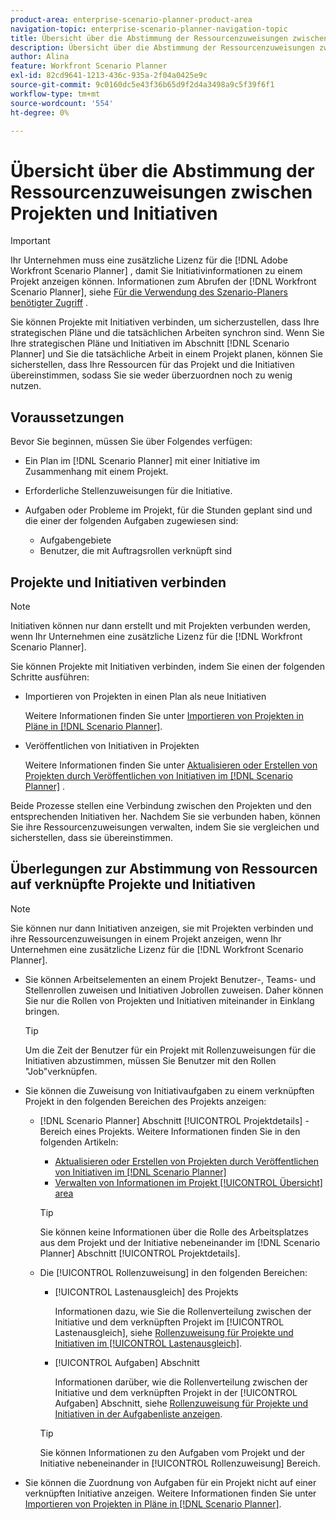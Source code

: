 ```yaml
---
product-area: enterprise-scenario-planner-product-area
navigation-topic: enterprise-scenario-planner-navigation-topic
title: Übersicht über die Abstimmung der Ressourcenzuweisungen zwischen Projekten und Initiativen
description: Übersicht über die Abstimmung der Ressourcenzuweisungen zwischen Projekten und Initiativen
author: Alina
feature: Workfront Scenario Planner
exl-id: 82cd9641-1213-436c-935a-2f04a0425e9c
source-git-commit: 9c0160dc5e43f36b65d9f2d4a3498a9c5f39f6f1
workflow-type: tm+mt
source-wordcount: '554'
ht-degree: 0%

---
```


# Übersicht über die Abstimmung der Ressourcenzuweisungen zwischen Projekten und Initiativen

>[!IMPORTANT]
>
>Ihr Unternehmen muss eine zusätzliche Lizenz für die [!DNL Adobe Workfront Scenario Planner] , damit Sie Initiativinformationen zu einem Projekt anzeigen können. Informationen zum Abrufen der [!DNL Workfront Scenario Planner], siehe [Für die Verwendung des Szenario-Planers benötigter Zugriff](../scenario-planner/access-needed-to-use-sp.md) .

<!--
<p data-mc-conditions="QuicksilverOrClassic.Draft mode">(NOTE: two more articles were added to split content from here according to where the reconciling can happen) </p>
-->

Sie können Projekte mit Initiativen verbinden, um sicherzustellen, dass Ihre strategischen Pläne und die tatsächlichen Arbeiten synchron sind. Wenn Sie Ihre strategischen Pläne und Initiativen im Abschnitt [!DNL Scenario Planner] und Sie die tatsächliche Arbeit in einem Projekt planen, können Sie sicherstellen, dass Ihre Ressourcen für das Projekt und die Initiativen übereinstimmen, sodass Sie sie weder überzuordnen noch zu wenig nutzen.

## Voraussetzungen

Bevor Sie beginnen, müssen Sie über Folgendes verfügen:

* Ein Plan im [!DNL Scenario Planner] mit einer Initiative im Zusammenhang mit einem Projekt.
* Erforderliche Stellenzuweisungen für die Initiative.
* Aufgaben oder Probleme im Projekt, für die Stunden geplant sind und die einer der folgenden Aufgaben zugewiesen sind:

   * Aufgabengebiete
   * Benutzer, die mit Auftragsrollen verknüpft sind

## Projekte und Initiativen verbinden

>[!NOTE]
>
>Initiativen können nur dann erstellt und mit Projekten verbunden werden, wenn Ihr Unternehmen eine zusätzliche Lizenz für die [!DNL Workfront Scenario Planner].

Sie können Projekte mit Initiativen verbinden, indem Sie einen der folgenden Schritte ausführen:

* Importieren von Projekten in einen Plan als neue Initiativen

   Weitere Informationen finden Sie unter [Importieren von Projekten in Pläne in [!DNL Scenario Planner]](../scenario-planner/import-projects-to-plans.md).

* Veröffentlichen von Initiativen in Projekten

   Weitere Informationen finden Sie unter [Aktualisieren oder Erstellen von Projekten durch Veröffentlichen von Initiativen im [!DNL Scenario Planner]](../scenario-planner/publish-scenarios-update-projects.md) .

Beide Prozesse stellen eine Verbindung zwischen den Projekten und den entsprechenden Initiativen her. Nachdem Sie sie verbunden haben, können Sie ihre Ressourcenzuweisungen verwalten, indem Sie sie vergleichen und sicherstellen, dass sie übereinstimmen.

## Überlegungen zur Abstimmung von Ressourcen auf verknüpfte Projekte und Initiativen

>[!NOTE]
>
>Sie können nur dann Initiativen anzeigen, sie mit Projekten verbinden und ihre Ressourcenzuweisungen in einem Projekt anzeigen, wenn Ihr Unternehmen eine zusätzliche Lizenz für die [!DNL Workfront Scenario Planner].

* Sie können Arbeitselementen an einem Projekt Benutzer-, Teams- und Stellenrollen zuweisen und Initiativen Jobrollen zuweisen. Daher können Sie nur die Rollen von Projekten und Initiativen miteinander in Einklang bringen.

   >[!TIP]
   >
   >Um die Zeit der Benutzer für ein Projekt mit Rollenzuweisungen für die Initiativen abzustimmen, müssen Sie Benutzer mit den Rollen &quot;Job&quot;verknüpfen.

* Sie können die Zuweisung von Initiativaufgaben zu einem verknüpften Projekt in den folgenden Bereichen des Projekts anzeigen:

   * [!DNL Scenario Planner] Abschnitt [!UICONTROL Projektdetails] -Bereich eines Projekts. Weitere Informationen finden Sie in den folgenden Artikeln:

      * [Aktualisieren oder Erstellen von Projekten durch Veröffentlichen von Initiativen im [!DNL Scenario Planner]](../scenario-planner/publish-scenarios-update-projects.md)
      * [Verwalten von Informationen im Projekt [!UICONTROL Übersicht] area](../manage-work/projects/manage-projects/understand-project-overview-area.md)

      >[!TIP]
      >
      >Sie können keine Informationen über die Rolle des Arbeitsplatzes aus dem Projekt und der Initiative nebeneinander im [!DNL Scenario Planner] Abschnitt [!UICONTROL Projektdetails].

   * Die [!UICONTROL Rollenzuweisung] in den folgenden Bereichen:

      * [!UICONTROL Lastenausgleich] des Projekts

         Informationen dazu, wie Sie die Rollenverteilung zwischen der Initiative und dem verknüpften Projekt im [!UICONTROL Lastenausgleich], siehe [Rollenzuweisung für Projekte und Initiativen im [!UICONTROL Lastenausgleich]](../scenario-planner/show-role-allocation-workload-balancer.md).

      * [!UICONTROL Aufgaben] Abschnitt

         Informationen darüber, wie die Rollenverteilung zwischen der Initiative und dem verknüpften Projekt in der [!UICONTROL Aufgaben] Abschnitt, siehe [Rollenzuweisung für Projekte und Initiativen in der Aufgabenliste anzeigen](../scenario-planner/show-role-allocation-task-list-nwe.md).
      >[!TIP]
      >
      >Sie können Informationen zu den Aufgaben vom Projekt und der Initiative nebeneinander in [!UICONTROL Rollenzuweisung] Bereich.



* Sie können die Zuordnung von Aufgaben für ein Projekt nicht auf einer verknüpften Initiative anzeigen. Weitere Informationen finden Sie unter [Importieren von Projekten in Pläne in [!DNL Scenario Planner]](../scenario-planner/import-projects-to-plans.md).

   <!--
  <MadCap:conditionalText data-mc-conditions="QuicksilverOrClassic.Draft mode">
  (NOTE: this might change - project job role visibility into initiative)
  </MadCap:conditionalText>
  -->
